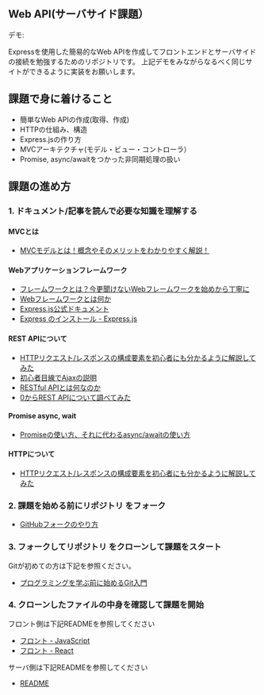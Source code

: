 ## Web API(サーバサイド課題）

デモ: 

Expressを使用した簡易的なWeb APIを作成してフロントエンドとサーバサイドの接続を勉強するためのリポジトリです。
上記デモをみながらなるべく同じサイトができるように実装をお願いします。

## 課題で身に着けること

- 簡単なWeb APIの作成(取得、作成)
- HTTPの仕組み、構造
- Express.jsの作り方
- MVCアーキテクチャ(モデル・ビュー・コントローラ）
- Promise, async/awaitをつかった非同期処理の扱い

## 課題の進め方

### 1. ドキュメント/記事を読んで必要な知識を理解する

#### MVCとは

- [MVCモデルとは！概念やそのメリットをわかりやすく解説！](https://www.geekly.co.jp/column/cat-technology/1911_040/)

#### Webアプリケーションフレームワーク

- [フレームワークとは？今更聞けないWebフレームワークを始めから丁寧に](https://blog.codecamp.jp/web_framework)
- [Webフレームワークとは何か](https://postd.cc/what-is-a-web-framework/)
- [Express.js公式ドキュメント](https://expressjs.com/ja/)
- [Express のインストール - Express.js](https://expressjs.com/ja/starter/installing.html)

#### REST APIについて
- [HTTPリクエスト/レスポンスの構成要素を初心者にも分かるように解説してみた](https://qiita.com/koheiyamaguchi0203/items/5777c4653a01ae4c7b06)
- [初心者目線でAjaxの説明](https://qiita.com/hisamura333/items/e3ea6ae549eb09b7efb9)
- [RESTful APIとは何なのか](https://qiita.com/NagaokaKenichi/items/0647c30ef596cedf4bf2)
- [0からREST APIについて調べてみた](https://qiita.com/masato44gm/items/dffb8281536ad321fb08)

#### Promise async, wait

- [Promiseの使い方、それに代わるasync/awaitの使い方](https://qiita.com/suin/items/97041d3e0691c12f4974)

#### HTTPについて

- [HTTPリクエスト/レスポンスの構成要素を初心者にも分かるように解説してみた](https://qiita.com/koheiyamaguchi0203/items/5777c4653a01ae4c7b06)

### 2. 課題を始める前にリポジトリ をフォーク

- [GitHubフォークのやり方](https://version-1workspace.gitbook.io/github/how-to-fork)

### 3. フォークしてリポジトリ をクローンして課題をスタート

Gitが初めての方は下記を参照ください。

- [プログラミングを学ぶ前に始めるGit入門](https://version-1workspace.gitbook.io/git/)

### 4. クローンしたファイルの中身を確認して課題を開始

フロント側は下記READMEを参照してください

- [フロント - JavaScript](./front-js/README.md)
- [フロント - React](./front-react/README.md)

サーバ側は下記READMEを参照してください

- [README](./server/README.md)
